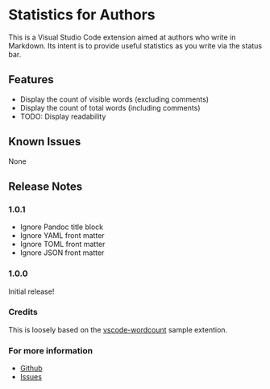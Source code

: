 # Statistics for Authors

This is a Visual Studio Code extension aimed at authors who write in Markdown. Its intent is to provide useful statistics as you write via the status bar.

## Features

- Display the count of visible words (excluding comments)
- Display the count of total words (including comments)
- TODO: Display readability

## Known Issues

None

## Release Notes

### 1.0.1

- Ignore Pandoc title block
- Ignore YAML front matter
- Ignore TOML front matter
- Ignore JSON front matter

### 1.0.0

Initial release!

### Credits

This is loosely based on the [vscode-wordcount](https://github.com/microsoft/vscode-wordcount) sample extention.

### For more information

* [Github](http://code.visualstudio.com/docs/languages/markdown)
* [Issues](https://help.github.com/articles/markdown-basics/)
